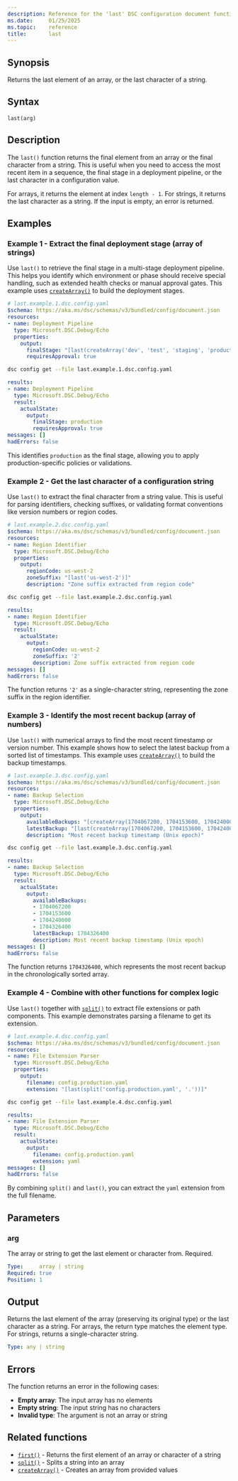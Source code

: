 ```yaml
---
description: Reference for the 'last' DSC configuration document function
ms.date:     01/25/2025
ms.topic:    reference
title:       last
---
```


## Synopsis

Returns the last element of an array, or the last character of a string.

## Syntax

```Syntax
last(arg)
```

## Description

The `last()` function returns the final element from an array or the final
character from a string. This is useful when you need to access the most recent
item in a sequence, the final stage in a deployment pipeline, or the last
character in a configuration value.

For arrays, it returns the element at index `length - 1`. For strings, it
returns the last character as a string. If the input is empty, an error is
returned.

## Examples

### Example 1 - Extract the final deployment stage (array of strings)

Use `last()` to retrieve the final stage in a multi-stage deployment pipeline.
This helps you identify which environment or phase should receive special
handling, such as extended health checks or manual approval gates. This example
uses [`createArray()`][01] to build the deployment stages.

```yaml
# last.example.1.dsc.config.yaml
$schema: https://aka.ms/dsc/schemas/v3/bundled/config/document.json
resources:
- name: Deployment Pipeline
  type: Microsoft.DSC.Debug/Echo
  properties:
    output:
      finalStage: "[last(createArray('dev', 'test', 'staging', 'production'))]"
      requiresApproval: true
```

```bash
dsc config get --file last.example.1.dsc.config.yaml
```

```yaml
results:
- name: Deployment Pipeline
  type: Microsoft.DSC.Debug/Echo
  result:
    actualState:
      output:
        finalStage: production
        requiresApproval: true
messages: []
hadErrors: false
```

This identifies `production` as the final stage, allowing you to apply
production-specific policies or validations.

### Example 2 - Get the last character of a configuration string

Use `last()` to extract the final character from a string value. This is useful
for parsing identifiers, checking suffixes, or validating format conventions
like version numbers or region codes.

```yaml
# last.example.2.dsc.config.yaml
$schema: https://aka.ms/dsc/schemas/v3/bundled/config/document.json
resources:
- name: Region Identifier
  type: Microsoft.DSC.Debug/Echo
  properties:
    output:
      regionCode: us-west-2
      zoneSuffix: "[last('us-west-2')]"
      description: "Zone suffix extracted from region code"
```

```bash
dsc config get --file last.example.2.dsc.config.yaml
```

```yaml
results:
- name: Region Identifier
  type: Microsoft.DSC.Debug/Echo
  result:
    actualState:
      output:
        regionCode: us-west-2
        zoneSuffix: '2'
        description: Zone suffix extracted from region code
messages: []
hadErrors: false
```

The function returns `'2'` as a single-character string, representing the zone
suffix in the region identifier.

### Example 3 - Identify the most recent backup (array of numbers)

Use `last()` with numerical arrays to find the most recent timestamp or version
number. This example shows how to select the latest backup from a sorted list
of timestamps. This example uses [`createArray()`][01] to build the backup
timestamps.

```yaml
# last.example.3.dsc.config.yaml
$schema: https://aka.ms/dsc/schemas/v3/bundled/config/document.json
resources:
- name: Backup Selection
  type: Microsoft.DSC.Debug/Echo
  properties:
    output:
      availableBackups: "[createArray(1704067200, 1704153600, 1704240000, 1704326400)]"
      latestBackup: "[last(createArray(1704067200, 1704153600, 1704240000, 1704326400))]"
      description: "Most recent backup timestamp (Unix epoch)"
```

```bash
dsc config get --file last.example.3.dsc.config.yaml
```

```yaml
results:
- name: Backup Selection
  type: Microsoft.DSC.Debug/Echo
  result:
    actualState:
      output:
        availableBackups:
        - 1704067200
        - 1704153600
        - 1704240000
        - 1704326400
        latestBackup: 1704326400
        description: Most recent backup timestamp (Unix epoch)
messages: []
hadErrors: false
```

The function returns `1704326400`, which represents the most recent backup in
the chronologically sorted array.

### Example 4 - Combine with other functions for complex logic

Use `last()` together with [`split()`][02] to extract file extensions or path
components. This example demonstrates parsing a filename to get its extension.

```yaml
# last.example.4.dsc.config.yaml
$schema: https://aka.ms/dsc/schemas/v3/bundled/config/document.json
resources:
- name: File Extension Parser
  type: Microsoft.DSC.Debug/Echo
  properties:
    output:
      filename: config.production.yaml
      extension: "[last(split('config.production.yaml', '.'))]"
```

```bash
dsc config get --file last.example.4.dsc.config.yaml
```

```yaml
results:
- name: File Extension Parser
  type: Microsoft.DSC.Debug/Echo
  result:
    actualState:
      output:
        filename: config.production.yaml
        extension: yaml
messages: []
hadErrors: false
```

By combining `split()` and `last()`, you can extract the `yaml` extension from
the full filename.

## Parameters

### arg

The array or string to get the last element or character from. Required.

```yaml
Type:     array | string
Required: true
Position: 1
```

## Output

Returns the last element of the array (preserving its original type) or the
last character as a string. For arrays, the return type matches the element
type. For strings, returns a single-character string.

```yaml
Type: any | string
```

## Errors

The function returns an error in the following cases:

- **Empty array**: The input array has no elements
- **Empty string**: The input string has no characters
- **Invalid type**: The argument is not an array or string

## Related functions

- [`first()`][00] - Returns the first element of an array or character of a string
- [`split()`][02] - Splits a string into an array
- [`createArray()`][01] - Creates an array from provided values

<!-- Link reference definitions -->
[00]: ./first.md
[01]: ./createArray.md
[02]: ./split.md
